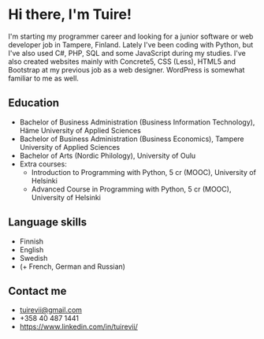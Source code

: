 # Hi there, I'm Tuire!
I'm starting my programmer career and looking for a junior software or web developer job in Tampere, Finland. Lately I've been coding with Python, but I've also used C#, PHP, SQL and some JavaScript during my studies. I've also created websites mainly with Concrete5, CSS (Less), HTML5 and Bootstrap at my previous job as a web designer. WordPress is somewhat familiar to me as well.

## Education
* Bachelor of Business Administration (Business Information Technology), Häme University of Applied Sciences
* Bachelor of Business Administration (Business Economics), Tampere University of Applied Sciences
* Bachelor of Arts (Nordic Philology), University of Oulu
* Extra courses:
  * Introduction to Programming with Python, 5 cr (MOOC), University of Helsinki
  * Advanced Course in Programming with Python, 5 cr (MOOC), University of Helsinki

## Language skills
* Finnish 
* English
* Swedish
* (+ French, German and Russian)

## Contact me
* tuirevii@gmail.com
* +358 40 487 1441
* https://www.linkedin.com/in/tuirevii/

